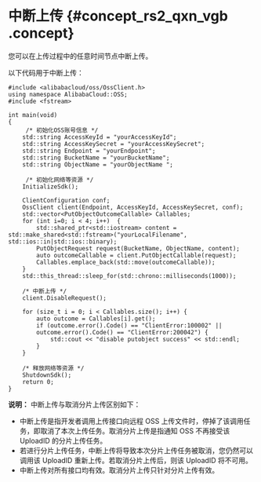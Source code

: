 # 中断上传 {#concept_rs2_qxn_vgb .concept}

您可以在上传过程中的任意时间节点中断上传。

以下代码用于中断上传：

``` {#codeblock_rqd_9ys_nhx}
#include <alibabacloud/oss/OssClient.h>
using namespace AlibabaCloud::OSS;
#include <fstream>

int main(void)
{
     /* 初始化OSS账号信息 */
    std::string AccessKeyId = "yourAccessKeyId";
    std::string AccessKeySecret = "yourAccessKeySecret";
    std::string Endpoint = "yourEndpoint";
    std::string BucketName = "yourBucketName";
    std::string ObjectName = "yourObjectName ";

     /* 初始化网络等资源 */
    InitializeSdk();

    ClientConfiguration conf;
    OssClient client(Endpoint, AccessKeyId, AccessKeySecret, conf);
    std::vector<PutObjectOutcomeCallable> Callables;
    for (int i=0; i < 4; i++)  {  
        std::shared_ptr<std::iostream> content = std::make_shared<std::fstream>("yourLocalFilename", std::ios::in|std::ios::binary);
        PutObjectRequest request(BucketName, ObjectName, content);
        auto outcomeCallable = client.PutObjectCallable(request);
        Callables.emplace_back(std::move(outcomeCallable));
    }
    std::this_thread::sleep_for(std::chrono::milliseconds(1000));

    /* 中断上传 */
    client.DisableRequest();

    for (size_t i = 0; i < Callables.size(); i++) {
        auto outcome = Callables[i].get();
        if (outcome.error().Code() == "ClientError:100002" ||
        outcome.error().Code() == "ClientError:200042") {
            std::cout << "disable putobject success" << std::endl;
        }
    }

    /* 释放网络等资源 */
    ShutdownSdk();
    return 0;
}
```

**说明：** 中断上传与取消分片上传区别如下：

-   中断上传是指开发者调用上传接口向远程 OSS 上传文件时，停掉了该调用任务，即取消了本次上传任务。取消分片上传是指通知 OSS 不再接受该 UploadID 的分片上传任务。
-   若进行分片上传任务，中断上传将导致本次分片上传任务被取消，您仍然可以调用该 UploadID 重新上传。若取消分片上传后，则该 UploadID 将不可用。
-   中断上传对所有接口均有效。取消分片上传只针对分片上传有效。

